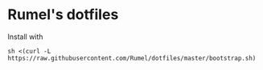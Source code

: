 # Rumel's dotfiles


Install with

`sh <(curl -L https://raw.githubusercontent.com/Rumel/dotfiles/master/bootstrap.sh)`

